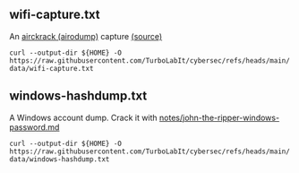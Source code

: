 ## wifi-capture.txt

An [airckrack (airodump)](https://github.com/TurboLabIt/cybersec/blob/main/notes/000-aircrack.md) capture 
[(source)](https://tryhackme.com/r/room/wifihacking101)

`curl --output-dir ${HOME} -O https://raw.githubusercontent.com/TurboLabIt/cybersec/refs/heads/main/data/wifi-capture.txt`


## windows-hashdump.txt

A Windows account dump. Crack it with [notes/john-the-ripper-windows-password.md](https://github.com/TurboLabIt/cybersec/blob/main/notes/john-the-ripper-windows-password.md)

`curl --output-dir ${HOME} -O https://raw.githubusercontent.com/TurboLabIt/cybersec/refs/heads/main/data/windows-hashdump.txt`

